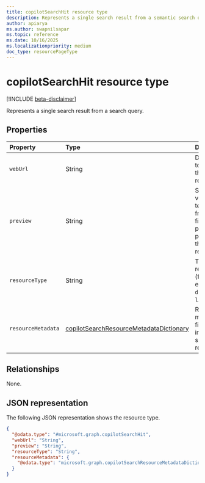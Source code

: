 ```yaml
---
title: copilotSearchHit resource type
description: Represents a single search result from a semantic search query.
author: apiarya
ms.author: swapnilsapar
ms.topic: reference
ms.date: 10/16/2025
ms.localizationpriority: medium
doc_type: resourcePageType
---
```


# copilotSearchHit resource type

[!INCLUDE [beta-disclaimer](../../../includes/beta-disclaimer.md)]

Represents a single search result from a search query.

## Properties

| Property           | Type                                                                                    | Description                                                        |
|:-------------------|:----------------------------------------------------------------------------------------|:-------------------------------------------------------------------|
| `webUrl`           | String                                                                                  | Direct URL to access the search result.                            |
| `preview`          | String                                                                                  | Short, verbatim text snippet from the file, providing a preview of the search result               |
| `resourceType`     | String                                                                                  | Type of the resource (for example, `driveItem`, `listItem`).       |
| `resourceMetadata` | [copilotSearchResourceMetadataDictionary](./copilotsearchresourcemetadatadictionary.md) | Requested metadata fields (only included if specified in request). |

## Relationships

None.

## JSON representation

The following JSON representation shows the resource type.

```json
{
  "@odata.type": "#microsoft.graph.copilotSearchHit",
  "webUrl": "String",
  "preview": "String",
  "resourceType": "String",
  "resourceMetadata": {
    "@odata.type": "microsoft.graph.copilotSearchResourceMetadataDictionary"
  }
}
```

